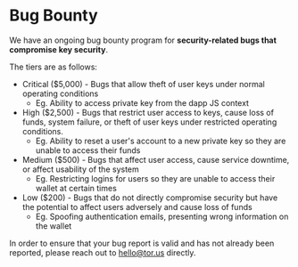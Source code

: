 # Bug Bounty

We have an ongoing bug bounty program for **security-related bugs that compromise key security**.

The tiers are as follows:

* Critical \($5,000\) - Bugs that allow theft of user keys under normal operating conditions
  * Eg. Ability to access private key from the dapp JS context
* High \($2,500\) - Bugs that restrict user access to keys, cause loss of funds, system failure, or theft of user keys under restricted operating conditions.
  * Eg. Ability to reset a user's account to a new private key so they are unable to access their funds
* Medium \($500\) - Bugs that affect user access, cause service downtime, or affect usability of the system
  * Eg. Restricting logins for users so they are unable to access their wallet at certain times
* Low \($200\) - Bugs that do not directly compromise security but have the potential to affect users adversely and cause loss of funds
  * Eg. Spoofing authentication emails, presenting wrong information on the wallet

In order to ensure that your bug report is valid and has not already been reported, please reach out to hello@tor.us directly. 

